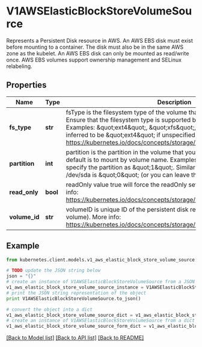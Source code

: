 # V1AWSElasticBlockStoreVolumeSource

Represents a Persistent Disk resource in AWS.  An AWS EBS disk must exist before mounting to a container. The disk must also be in the same AWS zone as the kubelet. An AWS EBS disk can only be mounted as read/write once. AWS EBS volumes support ownership management and SELinux relabeling.

## Properties

Name | Type | Description | Notes
------------ | ------------- | ------------- | -------------
**fs_type** | **str** | fsType is the filesystem type of the volume that you want to mount. Tip: Ensure that the filesystem type is supported by the host operating system. Examples: \&quot;ext4\&quot;, \&quot;xfs\&quot;, \&quot;ntfs\&quot;. Implicitly inferred to be \&quot;ext4\&quot; if unspecified. More info: https://kubernetes.io/docs/concepts/storage/volumes#awselasticblockstore | [optional] 
**partition** | **int** | partition is the partition in the volume that you want to mount. If omitted, the default is to mount by volume name. Examples: For volume /dev/sda1, you specify the partition as \&quot;1\&quot;. Similarly, the volume partition for /dev/sda is \&quot;0\&quot; (or you can leave the property empty). | [optional] 
**read_only** | **bool** | readOnly value true will force the readOnly setting in VolumeMounts. More info: https://kubernetes.io/docs/concepts/storage/volumes#awselasticblockstore | [optional] 
**volume_id** | **str** | volumeID is unique ID of the persistent disk resource in AWS (Amazon EBS volume). More info: https://kubernetes.io/docs/concepts/storage/volumes#awselasticblockstore | 

## Example

```python
from kubernetes.client.models.v1_aws_elastic_block_store_volume_source import V1AWSElasticBlockStoreVolumeSource

# TODO update the JSON string below
json = "{}"
# create an instance of V1AWSElasticBlockStoreVolumeSource from a JSON string
v1_aws_elastic_block_store_volume_source_instance = V1AWSElasticBlockStoreVolumeSource.from_json(json)
# print the JSON string representation of the object
print V1AWSElasticBlockStoreVolumeSource.to_json()

# convert the object into a dict
v1_aws_elastic_block_store_volume_source_dict = v1_aws_elastic_block_store_volume_source_instance.to_dict()
# create an instance of V1AWSElasticBlockStoreVolumeSource from a dict
v1_aws_elastic_block_store_volume_source_form_dict = v1_aws_elastic_block_store_volume_source.from_dict(v1_aws_elastic_block_store_volume_source_dict)
```
[[Back to Model list]](../README.md#documentation-for-models) [[Back to API list]](../README.md#documentation-for-api-endpoints) [[Back to README]](../README.md)


